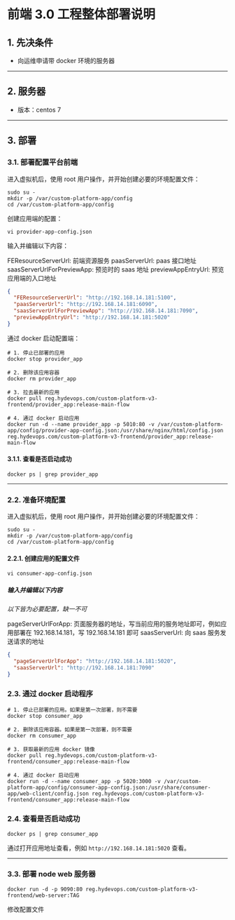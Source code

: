 # 前端 3.0 工程整体部署说明

## 1. 先决条件

- 向运维申请带 docker 环境的服务器

---

## 2. 服务器

- 版本：centos 7

---

## 3. 部署

### 3.1. 部署配置平台前端

进入虚拟机后，使用 root 用户操作，并开始创建必要的环境配置文件：

```shell
sudo su -
mkdir -p /var/custom-platform-app/config
cd /var/custom-platform-app/config
```

创建应用端的配置：

```shell
vi provider-app-config.json
```

输入并编辑以下内容：

FEResourceServerUrl: 前端资源服务
paasServerUrl: paas 接口地址
saasServerUrlForPreviewApp: 预览时的 saas 地址
previewAppEntryUrl: 预览应用端的入口地址

```json
{
  "FEResourceServerUrl": "http://192.168.14.181:5100",
  "paasServerUrl": "http://192.168.14.181:6090",
  "saasServerUrlForPreviewApp": "http://192.168.14.181:7090",
  "previewAppEntryUrl": "http://192.168.14.181:5020"
}
```

通过 docker 启动配置端：

```shell
# 1. 停止已部署的应用
docker stop provider_app

# 2. 删除该应用容器
docker rm provider_app

# 3. 拉去最新的应用
docker pull reg.hydevops.com/custom-platform-v3-frontend/provider_app:release-main-flow

# 4. 通过 docker 启动应用
docker run -d --name provider_app -p 5010:80 -v /var/custom-platform-app/config/provider-app-config.json:/usr/share/nginx/html/config.json reg.hydevops.com/custom-platform-v3-frontend/provider_app:release-main-flow
```

#### 3.1.1. 查看是否启动成功

```shell
docker ps | grep provider_app
```

---

### 2.2. 准备环境配置

进入虚拟机后，使用 root 用户操作，并开始创建必要的环境配置文件：

```shell
sudo su -
mkdir -p /var/custom-platform-app/config
cd /var/custom-platform-app/config
```

#### 2.2.1. 创建应用的配置文件

```shell
vi consumer-app-config.json
```

##### 输入并编辑以下内容

_以下皆为必要配置，缺一不可_

pageServerUrlForApp: 页面服务器的地址，写当前应用的服务地址即可，例如应用部署在 192.168.14.181，写 192.168.14.181 即可
saasServerUrl: 向 saas 服务发送请求的地址

```json
{
  "pageServerUrlForApp": "http://192.168.14.181:5020",
  "saasServerUrl": "http://192.168.14.181:7090"
}
```

### 2.3. 通过 docker 启动程序

```shell
# 1. 停止已部署的应用。如果是第一次部署，则不需要
docker stop consumer_app

# 2. 删除该应用容器。如果是第一次部署，则不需要
docker rm consumer_app

# 3. 获取最新的应用 docker 镜像
docker pull reg.hydevops.com/custom-platform-v3-frontend/consumer_app:release-main-flow

# 4. 通过 docker 启动应用
docker run -d --name consumer_app -p 5020:3000 -v /var/custom-platform-app/config/consumer-app-config.json:/usr/share/consumer-app/web-client/config.json reg.hydevops.com/custom-platform-v3-frontend/consumer_app:release-main-flow
```

### 2.4. 查看是否启动成功

```shell
docker ps | grep consumer_app
```

通过打开应用地址查看，例如 `http://192.168.14.181:5020` 查看。

---

### 3.3. 部署 node web 服务器

```shell
docker run -d -p 9090:80 reg.hydevops.com/custom-platform-v3-frontend/web-server:TAG
```

修改配置文件
